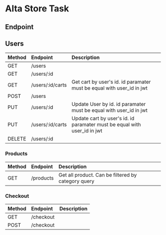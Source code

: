 # Alta Store Task 

## Endpoint
## Users
| Method | Endpoint | Description|
|:-----|:--------|:----------|
| GET    |   /users||
| GET   |   /users/:id|
| GET   |   /users/:id/carts| Get cart by user's id. id paramater must be equal with user_id in jwt
| POST  |   /users|
| PUT   |   /users/:id| Update User by id. id paramater must be equal with user_id in jwt
| PUT   |   /users/:id/carts| Update cart by user's id. id paramater must be equal with user_id in jwt
| DELETE|   /users/:id

### Products
| Method | Endpoint | Description|
|:-----|:--------|:----------|
|GET   |  /products| Get all product. Can be filtered by category query



### Checkout
| Method | Endpoint | Description|
|:-----|:--------|:----------|
|GET   |     /checkout
|POST  |  /checkout

